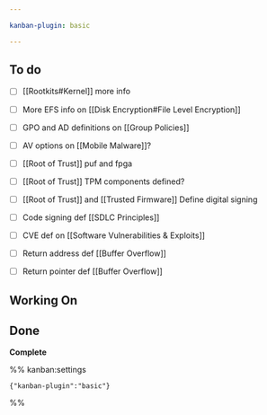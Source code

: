 ```yaml
---

kanban-plugin: basic

---
```


## To do

- [ ] [[Rootkits#Kernel]] more info
- [ ] More EFS info on [[Disk Encryption#File Level Encryption]]
- [ ] GPO and AD definitions on [[Group Policies]]
- [ ] AV options on [[Mobile Malware]]?
- [ ] [[Root of Trust]] puf and fpga
- [ ] [[Root of Trust]] TPM components defined?
- [ ] [[Root of Trust]] and [[Trusted Firmware]] Define digital signing
- [ ] Code signing def [[SDLC Principles]]
- [ ] CVE def on [[Software Vulnerabilities & Exploits]]
- [ ] Return address def [[Buffer Overflow]]
- [ ] Return pointer def [[Buffer Overflow]]


## Working On



## Done

**Complete**




%% kanban:settings
```
{"kanban-plugin":"basic"}
```
%%